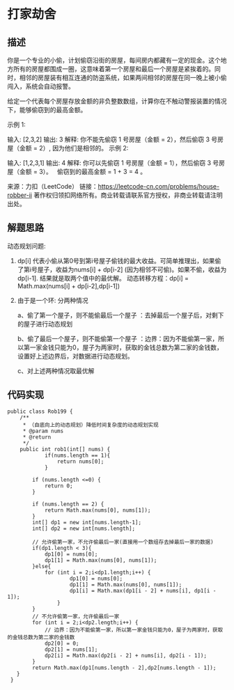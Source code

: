 # 打家劫舍
## 描述
你是一个专业的小偷，计划偷窃沿街的房屋，每间房内都藏有一定的现金。这个地方所有的房屋都围成一圈，这意味着第一个房屋和最后一个房屋是紧挨着的。同时，相邻的房屋装有相互连通的防盗系统，如果两间相邻的房屋在同一晚上被小偷闯入，系统会自动报警。

给定一个代表每个房屋存放金额的非负整数数组，计算你在不触动警报装置的情况下，能够偷窃到的最高金额。

示例 1:

输入: [2,3,2]
输出: 3
解释: 你不能先偷窃 1 号房屋（金额 = 2），然后偷窃 3 号房屋（金额 = 2）, 因为他们是相邻的。
示例 2:

输入: [1,2,3,1]
输出: 4
解释: 你可以先偷窃 1 号房屋（金额 = 1），然后偷窃 3 号房屋（金额 = 3）。
     偷窃到的最高金额 = 1 + 3 = 4 。

来源：力扣（LeetCode）
链接：https://leetcode-cn.com/problems/house-robber-ii
著作权归领扣网络所有。商业转载请联系官方授权，非商业转载请注明出处。

## 解题思路
动态规划问题:

1. dp[i] 代表小偷从第0号到第i号屋子偷钱的最大收益。可简单推理出，如果偷了第i号屋子，收益为nums[i] + dp[i-2] (因为相邻不可偷)。如果不偷，收益为dp[i-1].
结果就是取两个值中的最优解。 动态转移方程：dp[i] = Math.max(nums[i] + dp[i-2],dp[i-1])
2. 由于是一个环: 分两种情况

    a、偷了第一个屋子，则不能偷最后一个屋子 ：去掉最后一个屋子后，对剩下的屋子进行动态规划
    
    b、偷了最后一个屋子，则不能偷第一个屋子 ：边界：因为不能偷第一家，所以第一家金钱只能为0，屋子为两家时，获取的金钱总数为第二家的金钱数，
    设置好上述边界后，对数据进行动态规划。
    
    c、对上述两种情况取最优解

## 代码实现
    public class Rob199 {
        /**
         * （自底向上的动态规划）降低时间复杂度的动态规划实现
         * @param nums
         * @return
         */
        public int rob1(int[] nums) {
                if(nums.length == 1){
                    return nums[0];
                }
    
            if (nums.length <=0) {
                return 0;
            }
    
            if (nums.length == 2) {
                return Math.max(nums[0], nums[1]);
            }
            int[] dp1 = new int[nums.length-1];
            int[] dp2 = new int[nums.length];
    
            // 允许偷第一家，不允许偷最后一家(直接用一个数组存去掉最后一家的数据)
            if(dp1.length < 3){
                dp1[0] = nums[0];
                dp1[1] = Math.max(nums[0], nums[1]);
            }else{
                for (int i = 2;i<dp1.length;i++) {
                        dp1[0] = nums[0];
                        dp1[1] = Math.max(nums[0], nums[1]);
                        dp1[i] = Math.max(dp1[i - 2] + nums[i], dp1[i - 1]);
                    }
            }
            // 不允许偷第一家，允许偷最后一家
            for (int i = 2;i<dp2.length;i++) {
                // 边界：因为不能偷第一家，所以第一家金钱只能为0，屋子为两家时，获取的金钱总数为第二家的金钱数
                dp2[0] = 0;
                dp2[1] = nums[1];
                dp2[i] = Math.max(dp2[i - 2] + nums[i], dp2[i - 1]);
            }
            return Math.max(dp1[nums.length - 2],dp2[nums.length - 1]);
       }
     }